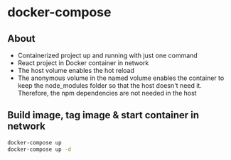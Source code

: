 # docker-compose

## About

- Containerized project up and running with just one command
- React project in Docker container in network 
- The host volume enables the hot reload
- The anonymous volume in the named volume enables the container to keep the node_modules folder so that the host doesn't need it. Therefore, the npm dependencies are not needed in the host

## Build image, tag image & start container in network

```bash
docker-compose up
docker-compose up -d
```
